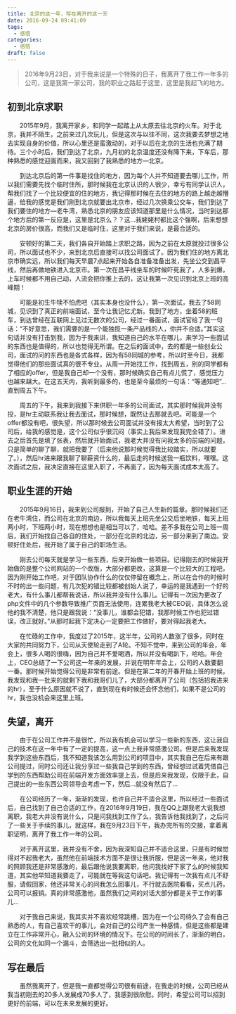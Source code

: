 ```yaml
---
title: 北京的这一年，写在离开的这一天
date: 2016-09-24 09:41:09
tags:
  - 感悟
categories:
  - 感悟
draft: false
---
```

> 2016年9月23日，对于我来说是一个特殊的日子，我离开了我工作一年多的公司，这是我第一家公司，我的职业之路起于这里，这里是我起飞的地方。
<!--more-->
## 初到北京求职

&emsp;&emsp;2015年9月，我离开家乡，和同学一起踏上从太原去往北京的火车。对于北京，我并不陌生，之前来过几次玩儿，但是这次与以往不同，这次我要去梦想之地去实现自身的价值，所以心里还是蛮激动的，对于以后在北京的生活也充满了期待。三个小时后，我们到达了北京，九月初的北京温度还没有降下来，下车后，那种熟悉的感觉迎面而来，我又回到了我熟悉的地方—北京。

&emsp;&emsp;到达北京后的第一件事是找住的地方，因为每个人并不知道要去哪儿工作，所以我们需要先找个临时住所，那时候我在北京认识的人很少，幸亏有同学认识人，帮我们找了一个比较便宜的住的地方，我记得那时候在去住的地方的路上越走越懵逼，给我的感觉是我们刚到北京就要出北京市，经过几次换乘公交车，我们到达了我们要住的地方—老牛湾，熟悉北京的朋友应该知道那里是什么情况，当时到达那个地方后的第一反应是，这里是北京么？？这…我姥姥村都比这个强啊，后来想想北京的房价很高，而我们又是临时住，这里对于我们来说，是最合适的。

&emsp;&emsp;安顿好的第二天，我们各自开始踏上求职之路，因为之前在太原就投过很多公司，所以面试也不少，来到北京后直接可以找公司面试了。因为我们住的地方离北京市确实远，所以我们每天早晨7点起来开始各自准备准备出发，先坐公交到昌平线，然后再做地铁进入北京市。第一次在昌平线坐车的时候吓死我了，人多到爆，上车时候都不用自己动，人流会把你推上去的，这让我第一次见识到北京上班的高峰期！

&emsp;&emsp;可能是初生牛犊不怕虎吧（其实本身也没什么），第一次面试，我去了58同城，见识到了真正的前端面试，至今让我记忆尤新。我到了地方，坐着58的班车，到达曾经在互联网上见过无数次的公司，经过一番面试，面试官给了我一句话：“不好意思，我们需要的是一个能独揽一条产品线的人，你并不合适。”其实这句话并没有打击到我，因为于我来讲，我知道自己的水平在哪儿，来学习一些面试的东西也是值得的，所以也觉得无所谓。在之后的面试中，去的都是一些创业公司，面试的问的东西也是各式各样，因为有58同城的参考，所以时至今日，我都觉得他们的那些面试真的很不专业。从周一开始找工作，找到周五，别的同学都有了相应的offer，但是我自己却一个没有，那时候确实自己有点儿慌了，感觉压力也越来越大。在这五天内，我听到最多的，也是至今最烦的一句话：“等通知吧”…直到周五下午。

&emsp;&emsp;周五的下午，我来到我接下来供职一年多的公司面试，其实那时候我并没有投，是hr主动联系我让我去面试，那时候想，既然让去那就去吧。可能是一个offer都没有吧，很失望，所以那时候去公司面试并没有报太大希望，当时到了公司后，给我的感觉是，这个公司似乎很沉闷（事实上我后来发现我完全错了）。进去之后首先是填了张表，然后就开始面试，我老大并没有问我太多的前端的问题，只是简单的聊了聊，就把我要了（后来他说那时候觉得我比较踏实，所以就要了。），然后hr进来跟我聊了聊薪资什么的，最后走的时候送我一瓶饮料，嘿嘿。这次面试之后，我决定直接在这里入职了，不再面了，因为每天面试成本太高了。

## 职业生涯的开始

&emsp;&emsp;2015年9月16日，我来到公司报到，开始了自己人生新的篇章。那时候我们还在老牛湾住，而公司在北京的南边，所以我每天上班先坐公交后坐地铁，每天上班两小时，下班两小时，现在想想也是相当可以了，哈哈。差不多我在公司上班一周后，我们开始找自己各自的住处，一部分在北京的北边，另一部分来到了南边。安顿好住处后，我开始了属于自己的职场生活。

&emsp;&emsp;刚去公司每天就是学习一些东西，后来开始做一些项目。记得刚去的时候我开始做的是整个公司网站的一个改版，大部分都更改，这算是一个比较大的工程吧，因为刚开始工作吧，对于团队协作什么的仅仅停留在概念上，所以在合作的时候时不时的出一些问题，有几次犯的错比较都被创始人说了，幸运的是我遇到一个好的老大，有什么事儿都帮我说话，所以我并没有什么事儿。记得有一次因为更改了php文件中的几个参数导致推广页面无法使用，连累我老大被CEO说，具体怎么说他的我不清楚，他只是跟我说：“没事儿，谁都会犯错，我那时候工作也犯过错误，改正就好。”从那时起我下定决心一定要把工作做好，要对得起我老大。

&emsp;&emsp;在忙碌的工作中，我度过了2015年，这半年，公司的人数涨了很多，同时在大家的共同努力下，公司从天使轮走到了A轮。不知不觉中，来到公司的年会，年会上，很多人喝的很嗨，因为自己并不爱喝酒，所以并没有喝趴下，哈哈。年会上，CEO总结了一下公司这一年来的发展，并说在明年年会上，公司的人数要翻一番。那时候开始觉得公司是非常有前途。但是在第二年的开春开始上班的时候，我发现和我一批来的就剩下我和我哥们儿了，大部分都离开了公司（包括招我进来的hr），至于什么原因就不说了，直到现在有时候还会怀念他们，如果不是公司的hr，我也没机会来这里上班。

## 失望，离开

&emsp;&emsp;由于在公司工作并不是很忙，所以我有机会可以学习一些新的东西，这让我自己的技术在这一年中有了一定的提高，这一点上我非常感激公司。但是后来我发现我学到这些东西后，我不知道我该怎么用到公司的项目中，其实我自己在后来有跟公司提过，同时公司还让我分享过一些我自己学到的东西，曾经想过试着凭借自己学到的东西帮助公司在前端开发方面效率提上去，但是后来我发现，仅限于此，自己提出的一些东西公司领导会考虑一下，然后…就没有然后了…

&emsp;&emsp;在公司经历了一年，渐渐的发现，也许自己并不适合这里，所以经过一些面试后，自己找到了自己合适的工作，在2016年9月19日，我在QQ上跟我老大说我想离职，我老大并没有说什么，只是问我找到工作了么，我告诉他我找到了，之后问了一些关于手续的事儿，就这样，我在9月23日下午，我办完所有的交接，拿着离职证明，离开了我工作一年的公司。

&emsp;&emsp;对于离开这里，我并没有不舍，因为我深知自己并不适合这里，只是有时候觉得对不起我老大，虽然他在前端技术方面不是很让我折服，但是这一年来，他对我的照顾我还是非常感激的，最后跟他说我要离职，他问我找好下家了么的时候我知道，其实他早知道我要走了，可能就在等我这句话吧。我记得有一次我有点儿不舒服，请假回家，他还非常关心的问我怎么回事儿，不行就去医院看看，买点儿药，公司可以报销。真的非常感激他，虽然我们之间的对话大部分都是关于工作的事儿…

&emsp;&emsp;对于我自己来说，我其实并不喜欢经常跳槽，因为在一个公司待久了会有自己熟悉的人，有自己喜欢干的事儿，会对自己的公司产生一种感情，但是这些都是建立在工作非常开心，融入公司的环境的情况下。在公司的时间长了，渐渐的明白，公司的文化如同一个漏斗，会筛选出一批相似的人。

## 写在最后

&emsp;&emsp;虽然我离开了，但是我一直都觉得公司很有前途，在我走的时候，公司已经从我当初刚去的20多人发展成70多人了，我感到很欣慰。同时，希望公司可以招到更好的前端，可以在未来发展的更好。